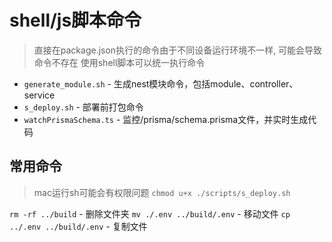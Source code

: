 # shell/js脚本命令
> 直接在package.json执行的命令由于不同设备运行环境不一样, 可能会导致命令不存在
> 使用shell脚本可以统一执行命令

- `generate_module.sh` - 生成nest模块命令，包括module、controller、service
- `s_deploy.sh` - 部署前打包命令
- `watchPrismaSchema.ts` - 监控/prisma/schema.prisma文件，并实时生成代码
  
## 常用命令
> mac运行sh可能会有权限问题 `chmod u+x ./scripts/s_deploy.sh`

`rm -rf ../build` - 删除文件夹
`mv ./.env ../build/.env` - 移动文件
`cp ../.env ../build/.env` - 复制文件

